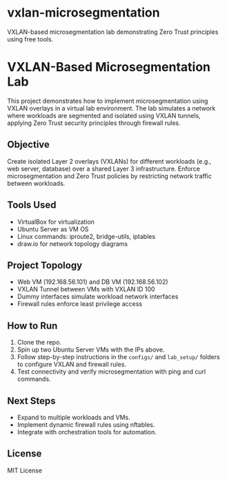 # vxlan-microsegmentation
VXLAN-based microsegmentation lab demonstrating Zero Trust principles using free tools.
# VXLAN-Based Microsegmentation Lab

This project demonstrates how to implement microsegmentation using VXLAN overlays in a virtual lab environment. The lab simulates a network where workloads are segmented and isolated using VXLAN tunnels, applying Zero Trust security principles through firewall rules.

## Objective

Create isolated Layer 2 overlays (VXLANs) for different workloads (e.g., web server, database) over a shared Layer 3 infrastructure. Enforce microsegmentation and Zero Trust policies by restricting network traffic between workloads.

## Tools Used

- VirtualBox for virtualization
- Ubuntu Server as VM OS
- Linux commands: iproute2, bridge-utils, iptables
- draw.io for network topology diagrams

## Project Topology

- Web VM (192.168.56.101) and DB VM (192.168.56.102)
- VXLAN Tunnel between VMs with VXLAN ID 100
- Dummy interfaces simulate workload network interfaces
- Firewall rules enforce least privilege access

## How to Run

1. Clone the repo.
2. Spin up two Ubuntu Server VMs with the IPs above.
3. Follow step-by-step instructions in the `configs/` and `lab_setup/` folders to configure VXLAN and firewall rules.
4. Test connectivity and verify microsegmentation with ping and curl commands.

## Next Steps

- Expand to multiple workloads and VMs.
- Implement dynamic firewall rules using nftables.
- Integrate with orchestration tools for automation.

## License

MIT License
